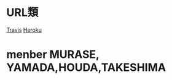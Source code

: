 # URL類
[Travis](https://travis-ci.org/tantan5/groupb_enpit)
[Heroku](https://desolate-ravine-82903.herokuapp.com/)
# menber MURASE, YAMADA,HOUDA,TAKESHIMA

